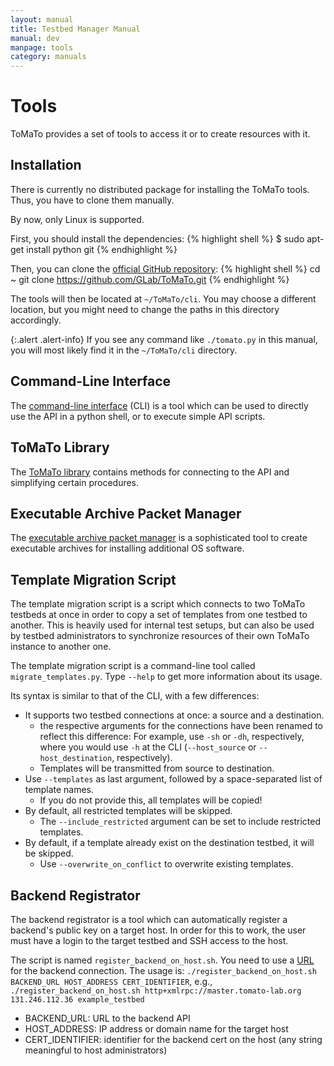 ```yaml
---
layout: manual
title: Testbed Manager Manual
manual: dev
manpage: tools
category: manuals
---
```


# Tools

ToMaTo provides a set of tools to access it or to create resources with it.

## Installation

There is currently no distributed package for installing the ToMaTo tools. Thus, you have to clone them manually.

By now, only Linux is supported.

First, you should install the dependencies:
{% highlight shell %}
$ sudo apt-get install python git
{% endhighlight %}

Then, you can clone the [official GitHub repository](https://github.com/GLab/ToMaTo):
{% highlight shell %}
cd ~
git clone https://github.com/GLab/ToMaTo.git
{% endhighlight %}

The tools will then be located at `~/ToMaTo/cli`. You may choose a different location, but you might need to change the paths in this directory accordingly.

{:.alert .alert-info}
If you see any command like `./tomato.py` in this manual, you will most likely find it in the `~/ToMaTo/cli` directory.

## Command-Line Interface

The [command-line interface](cli) (CLI) is a tool which can be used to directly use the API in a python shell, or to execute simple API scripts.

## ToMaTo Library

The [ToMaTo library](lib) contains methods for connecting to the API and simplifying certain procedures.

## Executable Archive Packet Manager

The [executable archive packet manager](getpackages) is a sophisticated tool to create executable archives for installing additional OS software.

## Template Migration Script

The template migration script is a script which connects to two ToMaTo testbeds at once in order to copy a set of templates from one testbed to another. This is heavily used for internal test setups, but can also be used by testbed administrators to synchronize resources of their own ToMaTo instance to another one.

The template migration script is a command-line tool called `migrate_templates.py`. Type `--help` to get more information about its usage.

Its syntax is similar to that of the CLI, with a few differences:

* It supports two testbed connections at once: a source and a destination.
  * the respective arguments for the connections have been renamed to reflect this difference: For example, use `-sh` or `-dh`, respectively, where you would use `-h` at the CLI (`--host_source` or `--host_destination`, respectively).
  * Templates will be transmitted from source to destination.
* Use `--templates` as last argument, followed by a space-separated list of template names.
  * If you do not provide this, all templates will be copied!
* By default, all restricted templates will be skipped.
  * The `--include_restricted` argument can be set to include restricted templates.
* By default, if a template already exist on the destination testbed, it will be skipped.
  * Use `--overwrite_on_conflict` to overwrite existing templates.

## Backend Registrator

The backend registrator is a tool which can automatically register a backend's public key on a target host. In order for this to work, the user must have a login to the target testbed and SSH access to the host.

The script is named `register_backend_on_host.sh`. You need to use a [URL](../api_references/#url) for the backend connection. The usage is: `./register_backend_on_host.sh BACKEND_URL HOST_ADDRESS CERT_IDENTIFIER`, e.g., `./register_backend_on_host.sh http+xmlrpc://master.tomato-lab.org 131.246.112.36 example_testbed`

* BACKEND_URL: URL to the backend API
* HOST_ADDRESS: IP address or domain name for the target host
* CERT_IDENTIFIER: identifier for the backend cert on the host (any string meaningful to host administrators)

